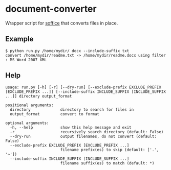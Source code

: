 # document-converter

Wrapper script for [soffice](https://www.systutorials.com/docs/linux/man/1-soffice/) that converts files in place.

## Example
```
$ python run.py /home/mydir/ docx --include-suffix txt
convert /home/mydir/readme.txt -> /home/mydir/readme.docx using filter : MS Word 2007 XML
```

## Help
```
usage: run.py [-h] [-r] [--dry-run] [--exclude-prefix EXCLUDE_PREFIX [EXCLUDE_PREFIX ...]] [--include-suffix INCLUDE_SUFFIX [INCLUDE_SUFFIX ...]] directory output_format

positional arguments:
  directory             directory to search for files in
  output_format         convert to format

optional arguments:
  -h, --help            show this help message and exit
  -r                    recursively search directory (default: False)
  --dry-run             output filenames, do not convert (default: False)
  --exclude-prefix EXCLUDE_PREFIX [EXCLUDE_PREFIX ...]
                        filename prefix(es) to skip (default: ['.', '~'])
  --include-suffix INCLUDE_SUFFIX [INCLUDE_SUFFIX ...]
                        filename suffix(es) to match (default: *)
```
